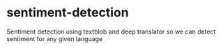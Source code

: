 # sentiment-detection
Sentiment detection using textblob and deep translator so we can detect sentiment for any given language
